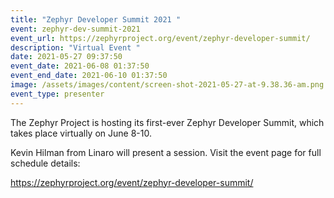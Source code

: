 ```yaml
---
title: "Zephyr Developer Summit 2021 "
event: zephyr-dev-summit-2021
event_url: https://zephyrproject.org/event/zephyr-developer-summit/
description: "Virtual Event "
date: 2021-05-27 09:37:50
event_date: 2021-06-08 01:37:50
event_end_date: 2021-06-10 01:37:50
image: /assets/images/content/screen-shot-2021-05-27-at-9.38.36-am.png
event_type: presenter
---
```

The Zephyr Project is hosting its first-ever Zephyr Developer Summit, which takes place virtually on June 8-10.

Kevin Hilman from Linaro will present a session. Visit the event page for full schedule details: 

https://zephyrproject.org/event/zephyr-developer-summit/
